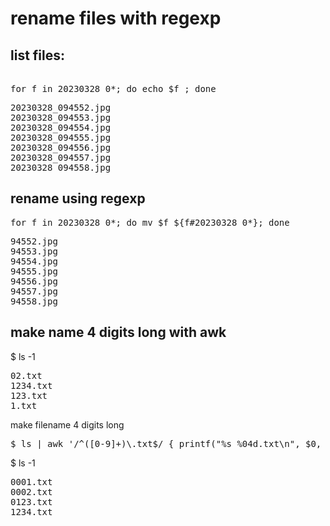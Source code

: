# rename files with regexp

## list files:

<pre> 
for f in 20230328_0*; do echo $f ; done
</pre>

<pre>
20230328_094552.jpg
20230328_094553.jpg
20230328_094554.jpg
20230328_094555.jpg
20230328_094556.jpg
20230328_094557.jpg
20230328_094558.jpg
</pre>

## rename using regexp
<pre>
for f in 20230328_0*; do mv $f ${f#20230328_0*}; done
</pre>

<pre>
94552.jpg
94553.jpg
94554.jpg
94555.jpg
94556.jpg
94557.jpg
94558.jpg
</pre>

## make name 4 digits long with awk 

\$ ls -1
<pre>
02.txt
1234.txt
123.txt
1.txt
</pre>

make filename 4 digits long
<pre>
$ ls | awk '/^([0-9]+)\.txt$/ { printf("%s %04d.txt\n", $0, $1) }' | xargs -n2 mv -n
</pre>

\$ ls -1
<pre>
0001.txt
0002.txt
0123.txt
1234.txt
</pre>
